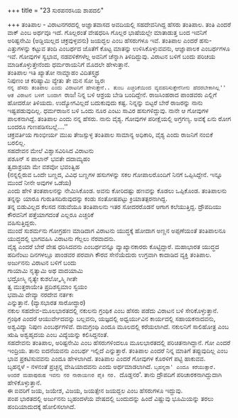 +++
title = "23 ಸುರಪನರಸಿಯ ಶಾಪದಲಿ"

+++
ತಂತಿಪಾಲ - ವಿರಾಟನಗರದಲ್ಲಿ ಅಜ್ಞಾತವಾಸದ ಅವದಿಯಲ್ಲಿ ಸಹದೇವನಿಗಿದ್ದ ಹೆಸರು ತಂತಿಪಾಲ. ತಂತಿ ಎಂದರೆ ವಾಕ್ ಎಂಬ ಅರ್ಥವೂ ಇದೆ. ಗೊಲ್ಲರಂತೆ ವೇಷಧರಿಸಿ ಗೊಲ್ಲರ ಭಾಷೆಯಲ್ಲೇ ಮಾತಾಡುತ್ತ ಬಂದ ಇವನಿಗೆ ಅರಿಷ್ಟನೇಮಿ (ಅಡ್ಡಿಯಿಲ್ಲದ ಚಕ್ರವುಳ್ಳವನು) ಜಯದ್ಭಲ ಎಂಬ ಹೆಸರುಗಳೂ ಇವೆ. ತಂತಿಪಾಲ ಎಂದರೆ ಹಸು-ಎತ್ತುಗಳನ್ನು ಕಟ್ಟುವ ತಂದಿ ಎಂಬರ್ಥದ ಜೊತೆಗೆ ಕೊಟ್ಟ ಮಾತನ್ನು ಉಳಿಸಿಕೊಳ್ಳುವವನು, ಆಜ್ಞಾಪಾಲಕ ಎಂಬರ್ಥಗಳೂ ಇವೆ. ಗೋವುಗಳ ಸ್ವಭಾವ, ನಡವಳಿಕೆಗಳೆಲ್ಲ ಅವನಿಗೆ ಚೆನ್ನಾಗಿ ತಿಳಿದಿದ್ದುವು. ವಿರಾಟನ ಬಳಿಗೆ ಬಂದು ಪರಿಚಯ ಮಾಡಿಕೊಳ್ಳುತ್ತೇನೆಂದು ಧರ್ಮರಾಯನಿಗೆ ಮೊದಲೇ ಹೇಳುತ್ತಾನೆ.  
ತಂತಿಪಾಲ ಇತಿ ಖ್ಯಾತೋ ನಾಮ್ನಾಹಂ ವಿದಿತಸ್ತ್ವಥ  
ನಿಪುಣಂ ಚ ಕರಿಷ್ಯಾಮಿ ವ್ಯೇತು ತೇ ಮನ ಸೋ ಜ್ವರಃ  
``ನನ್ನ ಹೆಸರು ತಂತಿಪಾಲ ಎಂದು ವಿರಾಟನಿಗೆ ಹೇಳುತ್ತೇನೆ.. ತುಂಬ ಎಚ್ಚರಿಕೆಯಿಂದ ವ್ಯವಹರಿಸುತ್ತೇನೆನೀನು ಹೆದರಬೇಕಾಗಿಲ್ಲ'' ಆತ ವಿರಾಟನ ಬಳಿಗೆ ಬಂದಾಗ ``ರಾಜ! ನಿನ್ನ ಬಳಿ ಆಶ್ರಯ ಬೇಡಿ ಬಂದಿದ್ದೇನೆ. ರಾಜಸಿಂಹರಾದ ಪಾಂಡವರು ಎಲ್ಲಿಗೆ ಹೋದರೋ ತಿಳಿಯದು. ಉದ್ಯೋಗವಿಲ್ಲದೆ ಬದುಕುವುದು ಕಷ್ಟ. ನಿನ್ನನ್ನು ಬಿಟ್ಟರೆ ಬೇರೆ ರಾಜರನ್ನು ನಾನು ಇಷ್ಟಪಡುವುದಿಲ್ಲ. ಧರ್ಮರಾಜನ ಬಳಿ ಒಂದು ನೂರ ಎಂಟು ಸಾವಿರ ಹಸುಗಳಿದ್ದುವು. ನಾನೇ ಆ ಗೋವುಗಳ ಪಾಲಕನಾಗಿದ್ದೆ. ತಂತಿಪಾಲ ಎಂದು ನನ್ನ ಹೆಸರು. ನಾನು ವೈಶ್ಯ. ಗೋವುಗಳ ಪರೀಕ್ಷೆಯಲ್ಲಿ ಅಗ್ರಗಣ್ಯ. ಅವಕ್ಕೆ ಏನು ರೋಗ ಬಂದರೂ ಗುಣಪಡಿಸಬಲ್ಲೆ….''  
ಚಕ್ರವರ್ತಿಯ ಗಾಂಭೀರ್ಯ ಮುಖ ತೇಜಸ್ಸುಳ್ಳ ತಂತಿಪಾಲ ಸಾಮಾನ್ಯ ಅಧಿಕಾರಿ, ವೈಶ್ಯ ಎಂದು ರಾಜನಿಗೆ ನಂಬಿಕೆ ಬರಲಿಲ್ಲ.  
ಸಹದೇವನ ಮೇಲೆ ವಿಶ್ವಾಸವಿರಿಸಿದ ವಿರಾಟನು  
ಪಶೂನ್ ಸ ಪಾಲಾನ್ ಭವತೇ ದದಾಮ್ಯಹಂ  
ತ್ವದಾಶ್ರಯಾ ಮೇ ವಶವೋ ಭವಂತ್ವಿಹ  
(ನನ್ನಲ್ಲಿರುವ ಒಂದೇ ಬಣ್ಣದ, ವಿವಿಧ ಬಣ್ಣಗಳ ಹಸುಗಳನ್ನು ಸಕಲ ಗೋಪಾಲರೊಂದಿಗೆ ನಿನಗೆ ಒಪ್ಪಿಸಿದ್ದೇನೆ. ಇನ್ನೂ ಮುಂದೆ ನೀನೇ ಅವುಗಳ ಒಡೆಯ)  
ಎಂದು ಹೇಳಿ ತಂತಪಾಲನನ್ನು ನೇಮಿಸಿಕೊಂಡ. ಅವನು ಕೋರಿದಷ್ಟು ಹಣವನ್ನು ಕೊಡಲು ಒಪ್ಪಿಕೊಂಡ. ತಂತಿಪಾಲನು ತನ್ನನ್ನು ಯಾರೂ ಗುರುತಿಸದಿರುವುದನ್ನು ಕಂಡು ಸಂತೋಷಪಟ್ಟು ಕ್ರಿಯಾತತ್ಪರನಾಗಿದ್ದ.  
ತನ್ನ ಬಿಡುವಿಲ್ಲದ ಕೆಲಸದ  ನಡುವೆಯೂ ತಂತಿಪಾಲನು ಇತರ ಸೋದರರೊಡನೆ ಆಗಾಗ ಕಲೆಯುತ್ತಿದ್ದ. ದ್ರೌಪದಿಯು ಕೌರವನಿಗೆ ಪತ್ತೆಯಾಗದಂತೆ ಎಲ್ಲರೂ ಎಚ್ಚರಿಕೆ   
ವಹಿಸುತ್ತಿದ್ದರು.  
ಮುಂದೆ ಸುಶರ್ಮನು ಗೋಗ್ರಹಣ ಮಾಡಿದಾಗ ವಿರಾಟನು ಯುದ್ಧಕ್ಕೆ ಹೋದಾಗ ಅಣ್ಣನ ಅಪ್ಪಣೆಯಂತೆ ತಂತಿಪಾಲನೂ ಯುದ್ಧದಲ್ಲಿ ಭಾಗವಹಿಸಿ ವಿರಾಟನು ಗೆಲ್ಲಲು ನೆರವಾದನು.  
ವೈಶ್ಯ ಎಂದರೆ ಬೇರೆ ವೇಷ ಧರಿಸಿದವನು ಎಂಬರ್ಥವನ್ನೂ ವ್ಯಾಖ್ಯಾನಕಾರರು ಕೊಟ್ಟಿದ್ದಾರೆ. ಮಹಾಭಾರತ ಯುದ್ಧದ ಹದಿನೆಂಟು ದಿನಗಳಲ್ಲೂ ಪಾಂಡವರ ಪರವಾಗಿ ಕೌರವ ಸೇನೆಯೆದುರು ಉಗ್ರವಾಗಿ ಕಾದಾಡಿದ ವ್ಯಕ್ತಿ ತಂತಿಪಾಲ.  
ಅರ್ಜುನನು ವಿರಾಟನ ಬಳಿಗೆ ಬಂದು  
ಗಾಯಾಮಿ ನೃತ್ಯಾಮಿ ಅಥ ವಾದಯಾಮಿ  
ಭದ್ರೋಸ್ಮಿ ನೃತ್ಯೇ ಕುಶಲೋ„ಸ್ಮಿ ಗೀತೇ  
ತ್ವ ಮುತ್ತರಾಯೇತಿ ಪ್ರದಿಶಸ್ವಮಾಂ ಸ್ವಯಂ  
ಭವಾಮಿ ದೇವ್ಯಾ ನರದೇವ ನರ್ತಕಃ  
ಎನ್ನುತ್ತಾನೆ. (ವ್ಯಾಸಭಾರತ ಸಾರೋದ್ಧಾರ)  
ನಕುಲ ಸಹದೇವ-ಮೂಲಭಾರತದಲ್ಲಿ ನಕುಲನು ಗ್ರಂಥಿಕ ಎಂಬ ಹೆಸರು ಪಡೆದು ವಿರಾಟನ ಬಳಿ ಸೇರಿಕೊಳ್ಳುತ್ತಾನೆ. ಗ್ರಂಥಿಕ ಎಂದರೆ ಆಯುರ್ವೇದವನ್ನು ಬಲ್ಲವನು, ಯಜ್ಞದಲ್ಲಿ ಅಧ್ವರ್ಯುವಿನ ಕಾರ್ಯದಲ್ಲಿ ಸಹಾಯಕನಾದವನು, ಅಶ್ವವಿದ್ಯಾ ನಿಪುಣ ಎಂಬರ್ಥಗಳಿವೆ. ದಾಮಗ್ರಂಥಿ ಎಂದೂ ಮೂಲದಲ್ಲಿ ಕರೆಯಲಾಗಿದೆ. ನಕುಲನಿಗೆ ಸಾಲಿಹೋತ್ರ ಎಂಬ ಋಷಿ ಅಶ್ವಹೃದಯ ಎಂಬ ವಿದ್ಯೆಯನ್ನು ಕಲಿಸಿದ್ದನಂತೆ.  
ಸಹದೇವನು ತಂತಿಪಾಲ, ಅರಿಷ್ಟನೇಮಿ ಎಂಬ ಹೆಸರುಗಳಿಂದಲೂ ಮೂಲಭಾರತದಲ್ಲಿ ಪರಿಚಿತನಾಗಿದ್ದಾನೆ. ಗೋ ಎಂದರೆ ಇಂದ್ರಿಯ. ತಾನು ಐದನೆಯವನು ಎಂಬರ್ಥ ಇಲ್ಲಿದೆ ಎನ್ನುತ್ತಾರೆ. ತಂತಿಪಾಲ ಎಂದರೆ ನಿನ್ನ ಮಾತಿಗೆ ತಪ್ಪುವುದಿಲ್ಲ ಎಂಬ ಭಾವ ಪ್ರಕಟಿಸುವವನು ಎಂದೂ ಹೇಳಲಾಗಿದೆ. ತಂತಿಪಾಲ ಎಂದರೆ ಗೋವುಗಳ ಕೊರಳಿಗೆ ಪಟ್ಟಿ ಹಾಕುವವ.  
ಬೃಹನ್ನಳೆ - ನಳನಂತೆ ಪ್ರಚ್ಛನ್ನ ವೇಷಿಯಾದವನು ಎಂದು ಅರ್ಥಮಾಡಲಾಗಿದೆ. `ಬೃಹನ್ನರಾ' ಎಂದೂ ಕರೆಯುತ್ತಾರೆ. ಅಂದರೆ ಮಹಾಪುರುಷ ಇವನು ನರ ನಾರಾಯಣರ ಪೈಕಿ ನರ. `ದೊಡ್ಡನರ'. ತಾನು ದ್ರೌಪದಿಗೆ ಪರಿಚಾರಕನಾಗಿದ್ದುದಾಗಿ ಹೇಳಿಕೊಳ್ಳುತ್ತಾನೆ.  
ಈ ಐವರಿಗೆ ಜಯ, ಜಯೇಶ, ವಿಜಯ, ಜಯತ್ಸೇನ ಜಯದ್ಬಲ ಎಂಬ ಹೆಸರುಗಳೂ ಇದ್ದುವು.  
ಪಂಪ ಭಾರತದಲ್ಲಿ ಅರ್ಜುನನು ಬೃಹಂದಳೆಯ ವೇಷದಲ್ಲಿ ಬಂದುದನ್ನು ಹಿಂದೆ ವಿಷ್ಣುವು ಭೂಮಿಯನ್ನು ತರಲು ಹಂದಿಯಾದುದಕ್ಕೆ ಹೋಲಿಸಲಾಗಿದೆ.